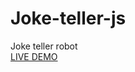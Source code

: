 # Joke-teller-js
Joke teller robot
<br>
<a href="https://nigorafayzullaeva.github.io/Joke-teller-js/">LIVE DEMO</a>
